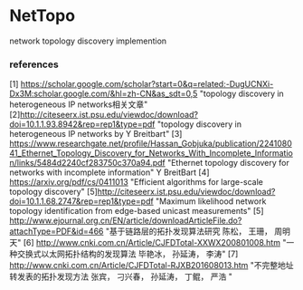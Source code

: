 # NetTopo
network topology discovery implemention

### references
[1] https://scholar.google.com/scholar?start=0&q=related:-DugUCNXi-Dx3M:scholar.google.com/&hl=zh-CN&as_sdt=0,5 "topology discovery in heterogeneous IP networks相关文章"
[2]http://citeseerx.ist.psu.edu/viewdoc/download?doi=10.1.1.93.8942&rep=rep1&type=pdf "topology discovery in heterogeneous IP networks  by Y Breitbart"
[3] https://www.researchgate.net/profile/Hassan_Gobjuka/publication/224108041_Ethernet_Topology_Discovery_for_Networks_With_Incomplete_Information/links/5484d2240cf283750c370a94.pdf "Ethernet topology discovery for networks with incomplete information" Y BreitBart
[4] https://arxiv.org/pdf/cs/0411013 "Efficient algorithms for large-scale topology discovery"
[5]http://citeseerx.ist.psu.edu/viewdoc/download?doi=10.1.1.68.2747&rep=rep1&type=pdf "Maximum likelihood network topology identification from edge-based unicast measurements"
[5] http://www.ejournal.org.cn/EN/article/downloadArticleFile.do?attachType=PDF&id=466 "基于链路层的拓扑发现算法研究 陈松， 王珊， 周明天"
[6] http://www.cnki.com.cn/Article/CJFDTotal-XXWX200801008.htm  "一种交换式以太网拓扑结构的发现算法 毕艳冰， 孙延涛， 李涛"
[7] http://www.cnki.com.cn/Article/CJFDTotal-RJXB201608013.htm "不完整地址转发表的拓扑发现方法 张宾， 刁兴春， 孙延涛， 丁鲲， 严浩 "
